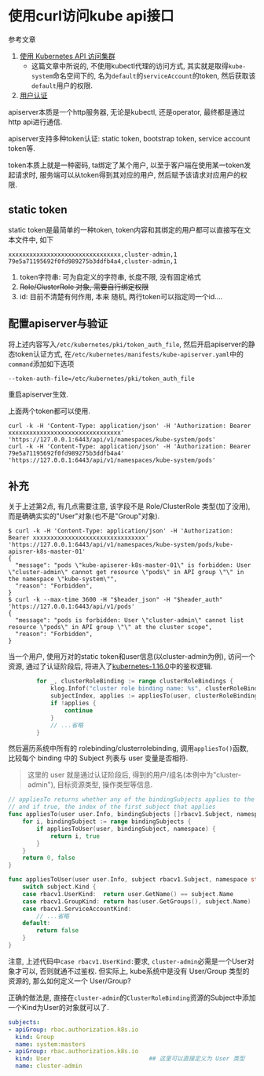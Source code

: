 # 使用curl访问kube api接口

参考文章

1. [使用 Kubernetes API 访问集群](https://kubernetes.io/zh/docs/tasks/administer-cluster/access-cluster-api/#%E4%B8%8D%E4%BD%BF%E7%94%A8-kubectl-%E4%BB%A3%E7%90%86)
    - 这篇文章中所说的, 不使用kubectl代理的访问方式, 其实就是取得`kube-system`命名空间下的, 名为`default`的`serviceAccount`的token, 然后获取该`default`用户的权限.
2. [用户认证](https://kubernetes.io/zh/docs/reference/access-authn-authz/authentication/)

apiserver本质是一个http服务器, 无论是kubectl, 还是operator, 最终都是通过http api进行通信.

apiserver支持多种token认证: static token, bootstrap token, service account token等.

token本质上就是一种密码, ta绑定了某个用户, 以至于客户端在使用某一token发起请求时, 服务端可以从token得到其对应的用户, 然后赋予该请求对应用户的权限.

## static token

static token是最简单的一种token, token内容和其绑定的用户都可以直接写在文本文件中, 如下

```
xxxxxxxxxxxxxxxxxxxxxxxxxxxxxxxx,cluster-admin,1
79e5a71195692f0fd989275b3ddfb4a4,cluster-admin,1
```

1. token字符串: 可为自定义的字符串, 长度不限, 没有固定格式
2. ~~Role/ClusterRole 对象, 需要自行绑定权限~~
3. id: 目前不清楚有何作用, 本来 随机, 两行token可以指定同一个id....

## 配置apiserver与验证

将上述内容写入`/etc/kubernetes/pki/token_auth_file`, 然后开启apiserver的静态token认证方式, 在`/etc/kubernetes/manifests/kube-apiserver.yaml`中的`command`添加如下选项

```
--token-auth-file=/etc/kubernetes/pki/token_auth_file
```

重启apiserver生效.

上面两个token都可以使用.

```
curl -k -H 'Content-Type: application/json' -H 'Authorization: Bearer xxxxxxxxxxxxxxxxxxxxxxxxxxxxxxxx' 'https://127.0.0.1:6443/api/v1/namespaces/kube-system/pods'
curl -k -H 'Content-Type: application/json' -H 'Authorization: Bearer 79e5a71195692f0fd989275b3ddfb4a4' 'https://127.0.0.1:6443/api/v1/namespaces/kube-system/pods'
```

## 补充

关于上述第2点, 有几点需要注意, 该字段不是 Role/ClusterRole 类型(加了没用), 而是确确实实的"User"对象(也不是"Group"对象).

```console
$ curl -k -H 'Content-Type: application/json' -H 'Authorization: Bearer xxxxxxxxxxxxxxxxxxxxxxxxxxxxxxxx' 'https://127.0.0.1:6443/api/v1/namespaces/kube-system/pods/kube-apisrer-k8s-master-01'
{
  "message": "pods \"kube-apiserer-k8s-master-01\" is forbidden: User \"cluster-admin\" cannot get resource \"pods\" in API group \"\" in the namespace \"kube-system\"",
  "reason": "Forbidden",
}
$ curl -k --max-time 3600 -H "$header_json" -H "$header_auth" 'https://127.0.0.1:6443/api/v1/pods'
{
  "message": "pods is forbidden: User \"cluster-admin\" cannot list resource \"pods\" in API group \"\" at the cluster scope",
  "reason": "Forbidden",
}
```

当一个用户, 使用万对的static token和user信息(以cluster-admin为例), 访问一个资源, 通过了认证阶段后, 将进入了[kubernetes-1.16.0](https://github.com/kubernetes/kubernetes/blob/v1.16.0/pkg/registry/rbac/validation/rule.go#L186)中的鉴权逻辑.

```go
		for _, clusterRoleBinding := range clusterRoleBindings {
			klog.Infof("cluster role binding name: %s", clusterRoleBinding.Name)
			subjectIndex, applies := appliesTo(user, clusterRoleBinding.Subjects, "") 
			if !applies {
				continue
			}
            // ...省略
        }
```

然后遍历系统中所有的 rolebinding/clusterrolebinding, 调用`appliesTo()`函数, 比较每个 binding 中的 Subject 列表与 user 变量是否相符.

> 这里的 user 就是通过认证阶段后, 得到的用户/组名(本例中为"cluster-admin"), 目标资源类型, 操作类型等信息.

```go
// appliesTo returns whether any of the bindingSubjects applies to the specified subject,
// and if true, the index of the first subject that applies
func appliesTo(user user.Info, bindingSubjects []rbacv1.Subject, namespace string) (int, bool) {
	for i, bindingSubject := range bindingSubjects {
		if appliesToUser(user, bindingSubject, namespace) {
			return i, true
		}
	}
	return 0, false
}

func appliesToUser(user user.Info, subject rbacv1.Subject, namespace string) bool {
	switch subject.Kind {
	case rbacv1.UserKind:  return user.GetName() == subject.Name
	case rbacv1.GroupKind: return has(user.GetGroups(), subject.Name)
	case rbacv1.ServiceAccountKind:
        // ...省略
	default:
		return false
	}
}
```

注意, 上述代码中`case rbacv1.UserKind:`要求, `cluster-admin`必需是一个User对象才可以, 否则就通不过鉴权.
但实际上, kube系统中是没有 User/Group 类型的资源的, 那么如何定义一个 User/Group?

正确的做法是, 直接在`cluster-admin`的`ClusterRoleBinding`资源的Subject中添加一个Kind为User的对象就可以了.

```yaml
subjects:
- apiGroup: rbac.authorization.k8s.io
  kind: Group
  name: system:masters
- apiGroup: rbac.authorization.k8s.io
  kind: User                            ## 这里可以直接定义为 User 类型
  name: cluster-admin
```

